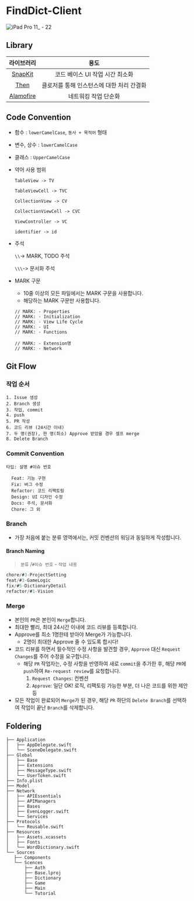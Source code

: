 # FindDict-Client

![iPad Pro 11_ - 22](https://user-images.githubusercontent.com/25932970/205915035-5c505977-41e8-486f-bff5-07f42ce6e84f.svg)



## Library

|                     라이브러리                      |                   용도                    |
| :-------------------------------------------------: | :---------------------------------------: |
|    [SnapKit](https://github.com/SnapKit/SnapKit)    |      코드 베이스 UI 작업 시간 최소화      |
|       [Then](https://github.com/devxoul/Then)       | 클로저를 통해 인스턴스에 대한 처리 간결화 |
| [Alamofire](https://github.com/Alamofire/Alamofire) |           네트워킹 작업 단순화            |

## Code Convention

- 함수 : `lowerCamelCase`, `동사 + 목적어` 형태
- 변수, 상수 : `lowerCamelCase`
- 클래스 : `UpperCamelCase`
- 약어 사용 범위

  `TableView -> TV`

  `TableViewCell -> TVC`

  `CollectionView -> CV`

  `CollectionViewCell -> CVC`

  `ViewController -> VC`

  `identifier -> id`

  
- 주석

    `\\`-> MARK, TODO 주석

    `\\\`-> 문서화 주석
- MARK 구문
    - 10줄 이상의 모든 파일에서는 MARK 구문을 사용합니다.
    - 해당하는 MARK 구문만 사용합니다.
    ```
    // MARK: - Properties
    // MARK: - Initialization
    // MARK: - View Life Cycle
    // MARK: - UI
    // MARK: - Functions

    // MARK: - Extension명
    // MARK: - Network
    ```


## Git Flow
 
### 작업 순서
```
1. Issue 생성
2. Branch 생성
3. 작업, commit
4. push
5. PR 작성
6. 코드 리뷰 (24시간 이내)
7. 두 명(권장), 한 명(최소) Approve 받았을 경우 셀프 merge
8. Delete Branch
```
### Commit Convention
`타입: 설명 #이슈 번호`

```
  Feat: 기능 구현
  Fix: 버그 수정
  Refactor: 코드 리팩토링
  Design: UI 디자인 수정
  Docs: 주석, 문서화 
  Chore: 그 외
```
### Branch

- 가장 처음에 붙는 분류 영역에서는, 커밋 컨벤션의 워딩과 동일하게 작성합니다.

#### Branch Naming

> `분류` /`#이슈 번호` - `작업 내용`
> 

```swift
chore/#3-ProjectSetting
feat/#3-GameLogic
fix/#5-DictionaryDetail
refactor/#1-Vision

```


### Merge

- 본인의 `PR`은 본인이 `Merge`합니다.
- 최대한 빨리, 최대 24시간 이내에 코드 리뷰를 등록합니다.
- Approve를 최소 1명한테 받아야 Merge가 가능합니다.
    - 2명이 최대한 Approve 줄 수 있도록 합시다!
- 코드 리뷰를 하면서 필수적인 수정 사항을 발견할 경우, `Approve` 대신 `Request Changes`를 주어 수정을 요구합니다.
    - 해당 `PR` 작업자는, 수정 사항을 반영하여 새로 `commit`을 추가한 후, 해당 `PR`에 `push`하여 `Re-request review`를 요청합니다.
        1. `Request Changes`: 컨벤션 
        2. `Approve`: 일단 OK! 로직, 리팩토링 가능한 부분, 더 나은 코드를 위한 제안 등
- 모든 작업이 완료되어 `Merge`가 된 경우, 해당 `PR` 하단의 `Delete Branch`를 선택하여 작업이 끝난 `Branch`를 삭제합니다.
 
 
 
 ## Foldering
 
 ```
├── Application
│   ├── AppDelegate.swift
│   └── SceneDelegate.swift
├── Global
│   ├── Base
│   ├── Extensions
│   ├── MessageType.swift
│   └── UserToken.swift
├── Info.plist
├── Model
├── Network
│   ├── APIEssentials
│   ├── APIManagers
│   ├── Bases
│   ├── EvenLogger.swift
│   └── Services
├── Protocols
│   └── Reusable.swift
├── Resources
│   ├── Assets.xcassets
│   ├── Fonts
│   └── WordDictionary.swift
└── Sources
    ├── Components
    └── Scences
        ├── Auth
        ├── Base.lproj
        ├── Dictionary
        ├── Game
        ├── Main
        └── Tutorial
```

